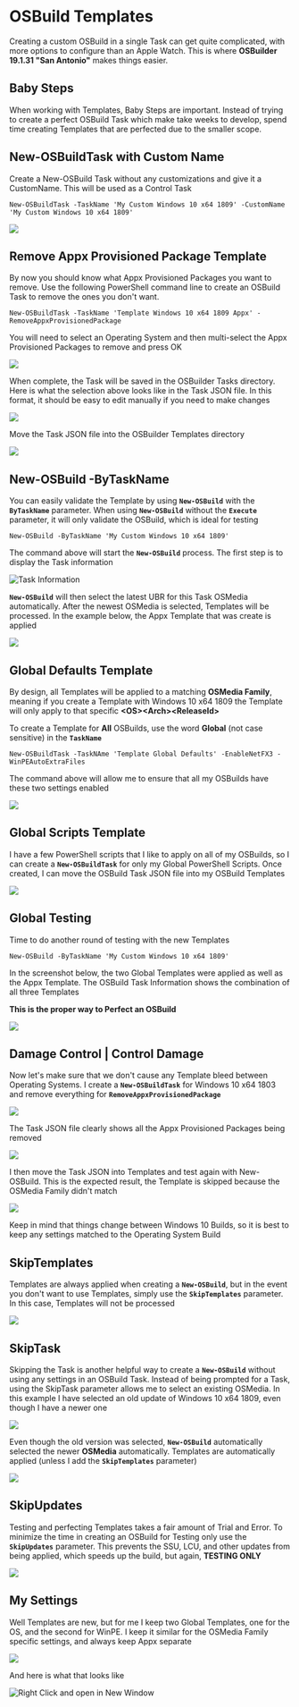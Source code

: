 # OSBuild Templates

Creating a custom OSBuild in a single Task can get quite complicated, with more options to configure than an Apple Watch.  This is where **OSBuilder 19.1.31 "San Antonio"** makes things easier.

## Baby Steps

When working with Templates, Baby Steps are important.  Instead of trying to create a perfect OSBuild Task which make take weeks to develop, spend time creating Templates that are perfected due to the smaller scope.

## New-OSBuildTask with Custom Name

Create a New-OSBuild Task without any customizations and give it a CustomName.  This will be used as a Control Task

```text
New-OSBuildTask -TaskName 'My Custom Windows 10 x64 1809' -CustomName 'My Custom Windows 10 x64 1809'
```

![](../../../.gitbook/assets/2019-01-29_15-01-14.png)

## Remove Appx Provisioned Package Template

By now you should know what Appx Provisioned Packages you want to remove.  Use the following PowerShell command line to create an OSBuild Task to remove the ones you don't want.

```text
New-OSBuildTask -TaskName 'Template Windows 10 x64 1809 Appx' -RemoveAppxProvisionedPackage
```

You will need to select an Operating System and then multi-select the Appx Provisioned Packages to remove and press OK

![](../../../.gitbook/assets/2019-01-29_14-52-52.png)

When complete, the Task will be saved in the OSBuilder Tasks directory.  Here is what the selection above looks like in the Task JSON file.  In this format, it should be easy to edit manually if you need to make changes

![](../../../.gitbook/assets/2019-01-29_14-56-26.png)

Move the Task JSON file into the OSBuilder Templates directory

![](../../../.gitbook/assets/2019-01-29_14-57-21.png)

## New-OSBuild -ByTaskName

You can easily validate the Template by using **`New-OSBuild`** with the **`ByTaskName`** parameter.  When using **`New-OSBuild`** without the **`Execute`** parameter, it will only validate the OSBuild, which is ideal for testing

```text
New-OSBuild -ByTaskName 'My Custom Windows 10 x64 1809'
```

The command above will start the **`New-OSBuild`** process.  The first step is to display the Task information

![Task Information](../../../.gitbook/assets/2019-01-29_15-03-41.png)

**`New-OSBuild`** will then select the latest UBR for this Task OSMedia automatically.  After the newest OSMedia is selected, Templates will be processed.  In the example below, the Appx Template that was create is applied

![](../../../.gitbook/assets/2019-01-29_15-04-09.png)

## Global Defaults Template

By design, all Templates will be applied to a matching **OSMedia Family**, meaning if you create a Template with Windows 10 x64 1809 the Template will only apply to that specific **&lt;OS&gt;&lt;Arch&gt;&lt;ReleaseId&gt;**

To create a Template for **All** OSBuilds, use the word **Global** \(not case sensitive\) in the **`TaskName`**

```text
New-OSBuildTask -TaskNAme 'Template Global Defaults' -EnableNetFX3 -WinPEAutoExtraFiles
```

The command above will allow me to ensure that all my OSBuilds have these two settings enabled

![](../../../.gitbook/assets/2019-01-29_15-08-13.png)

## Global Scripts Template

I have a few PowerShell scripts that I like to apply on all of my OSBuilds, so I can create a **`New-OSBuildTask`** for only my Global PowerShell Scripts.  Once created, I can move the OSBuild Task JSON file into my OSBuild Templates

![](../../../.gitbook/assets/2019-01-29_15-10-48.png)

## Global Testing

Time to do another round of testing with the new Templates

```text
New-OSBuild -ByTaskName 'My Custom Windows 10 x64 1809'
```

In the screenshot below, the two Global Templates were applied as well as the Appx Template.  The OSBuild Task Information shows the combination of all three Templates

**This is the proper way to Perfect an OSBuild**

![](../../../.gitbook/assets/2019-01-29_15-12-14.png)

## Damage Control \| Control Damage

Now let's make sure that we don't cause any Template bleed between Operating Systems.  I create a **`New-OSBuildTask`** for Windows 10 x64 1803 and remove everything for **`RemoveAppxProvisionedPackage`**

![](../../../.gitbook/assets/2019-01-29_15-14-15.png)

The Task JSON file clearly shows all the Appx Provisioned Packages being removed

![](../../../.gitbook/assets/2019-01-29_15-15-16.png)

I then move the Task JSON into Templates and test again with New-OSBuild.  This is the expected result, the Template is skipped because the OSMedia Family didn't match

![](../../../.gitbook/assets/2019-01-29_15-16-05.png)

Keep in mind that things change between Windows 10 Builds, so it is best to keep any settings matched to the Operating System Build

## SkipTemplates

Templates are always applied when creating a **`New-OSBuild`**, but in the event you don't want to use Templates, simply use the **`SkipTemplates`** parameter.  In this case, Templates will not be processed

![](../../../.gitbook/assets/2019-01-29_20-57-34.png)

## SkipTask

Skipping the Task is another helpful way to create a **`New-OSBuild`** without using any settings in an OSBuild Task.  Instead of being prompted for a Task, using the SkipTask parameter allows me to select an existing OSMedia.  In this example I have selected an old update of Windows 10 x64 1809, even though I have a newer one

![](../../../.gitbook/assets/2019-01-29_21-03-21.png)

Even though the old version was selected, **`New-OSBuild`** automatically selected the newer **OSMedia** automatically.  Templates are automatically applied \(unless I add the **`SkipTemplates`** parameter\)

![](../../../.gitbook/assets/2019-01-29_21-04-30.png)

## SkipUpdates

Testing and perfecting Templates takes a fair amount of Trial and Error.  To minimize the time in creating an OSBuild for Testing only use the **`SkipUpdates`** parameter.  This prevents the SSU, LCU, and other updates from being applied, which speeds up the build, but again, **TESTING ONLY**

![](../../../.gitbook/assets/2019-01-29_21-10-55.png)

## My Settings

Well Templates are new, but for me I keep two Global Templates, one for the OS, and the second for WinPE.  I keep it similar for the OSMedia Family specific settings, and always keep Appx separate

![](../../../.gitbook/assets/2019-01-29_21-42-33.png)

And here is what that looks like

![Right Click and open in New Window](../../../.gitbook/assets/2019-01-29_21-45-56.png)















